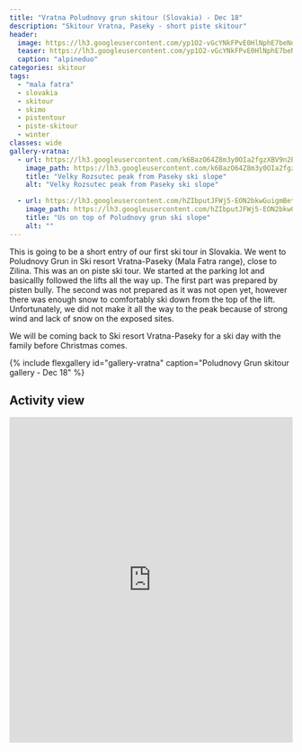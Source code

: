 ```yaml
---
title: "Vratna Poludnovy grun skitour (Slovakia) - Dec 18"
description: "Skitour Vratna, Paseky - short piste skitour"
header:
  image: https://lh3.googleusercontent.com/yp1O2-vGcYNkFPvE0HlNphE7beNq-9jTp6jNSPerWVFGwsD_9kbUiAYyyy-haB9WefLLXP_DitQrJpVJ7R5FWyvGY07BH0z3z5w8Y7OguLZ9YhiPDOE6bTLnKiT4KgOOYWfyVFkTGMx_ORcD8XaJUr-ka64Vsshmjghn1udHP8YJ3mWdEynwohGfhQc_h9sZmlM_N39TQjK_Q1hiS3Jazvl3JVcxj3aXCQtBVcCnRw5iV-19PJQQ__LvG7FArG4vCcW5MkqupbeIYn58-yAxcCcdpYOuYkdgCB5MFCZZ4dv9jsn4kd_GLMy2ihIvwhfvECh8D6ldvpGKg9haa5MPPr1Xcaz7Zw3mZbJa5ByBSKU6svVRvz5ZpnOhs21l28qURInUHlf9MZYscHZ0xOn_RMAtcS8BJqLUE4VT4rSD__jZRhbH0_yASSEmRGu98xDAi6jlL8OMu70XWL9BVnGny5cwcYGBtcbXgOOJKo1uHUgvgobxwIibObCAsL-KQKWa_pNrfjGGIZAfU56nUX_vEw8eDj7bsD187NRc_LXf80BgA96vBdzijVlDO68QvB-WLNraupaN2iQFHsVoFN59mKS7Aw1dMVw3jCuxtBimLOcKZphcRluKW6U4yl26aMwBd1NH33I5cBduceBwLoYOAxugfJMsrjGcHzOfiqijPZeVIPHJ07LD22rDCbeqosMdL1vtq1ixjew-kxduzoA=w2056-h1542-no
  teaser: https://lh3.googleusercontent.com/yp1O2-vGcYNkFPvE0HlNphE7beNq-9jTp6jNSPerWVFGwsD_9kbUiAYyyy-haB9WefLLXP_DitQrJpVJ7R5FWyvGY07BH0z3z5w8Y7OguLZ9YhiPDOE6bTLnKiT4KgOOYWfyVFkTGMx_ORcD8XaJUr-ka64Vsshmjghn1udHP8YJ3mWdEynwohGfhQc_h9sZmlM_N39TQjK_Q1hiS3Jazvl3JVcxj3aXCQtBVcCnRw5iV-19PJQQ__LvG7FArG4vCcW5MkqupbeIYn58-yAxcCcdpYOuYkdgCB5MFCZZ4dv9jsn4kd_GLMy2ihIvwhfvECh8D6ldvpGKg9haa5MPPr1Xcaz7Zw3mZbJa5ByBSKU6svVRvz5ZpnOhs21l28qURInUHlf9MZYscHZ0xOn_RMAtcS8BJqLUE4VT4rSD__jZRhbH0_yASSEmRGu98xDAi6jlL8OMu70XWL9BVnGny5cwcYGBtcbXgOOJKo1uHUgvgobxwIibObCAsL-KQKWa_pNrfjGGIZAfU56nUX_vEw8eDj7bsD187NRc_LXf80BgA96vBdzijVlDO68QvB-WLNraupaN2iQFHsVoFN59mKS7Aw1dMVw3jCuxtBimLOcKZphcRluKW6U4yl26aMwBd1NH33I5cBduceBwLoYOAxugfJMsrjGcHzOfiqijPZeVIPHJ07LD22rDCbeqosMdL1vtq1ixjew-kxduzoA=w2056-h1542-no
  caption: "alpineduo"
categories: skitour
tags:
  - "mala fatra"
  - slovakia
  - skitour
  - skimo
  - pistentour
  - piste-skitour
  - winter
classes: wide
gallery-vratna:
  - url: https://lh3.googleusercontent.com/k6BazO64Z8m3y0OIa2fgzXBV9n2BWo6zb8vXnYSQiVdoiwhF1iT55dL8jPAdXb84CGKK61lzTXDwshL5SwKJ15uhOTbtXGMUnQ4nJyGbXdoMsnT13GRgyxJQM2jRoGTKHXrmTV6bbU7pPlCjLWtZZfkIHW2isiRgz1FeXvtqVVNTOf-a1D9bIT6vXP3nPJV8c0lkeJqZnGisXPowy0N1uQNWKjnnxJRoKmWIWOxhG-S0TujAUAO5Ise2tXfFNkmjJDB1lxZR-3VFeJCHmmUx8B5RaeGStbc4eJt4-NUcd-vmKkkWSx62L8tbEj6gVJ4z4hzLMP3gTAD36iNOVb0N3OKPi7N8UiZGKjVXai-BO73VrhG137Oju7O5ZeiprfMbIbucm1JfVurxt0zYFVWK6sFd-qKBX_Guekrys1_5EQinaVus_JABxUNrpbGxD7XwEeXGeebrjBKqCzgdOrSaXBh_GI_yozJYH9qtKppFggc_xzfNhlwuOI0Cl1arwxGytwkBheAgwa3u0jHwpG06YaqF25nOO3ptNnzbg-s4nxDEByF8uyTqGowEdRJ9IAeIedXMUybPJxVu6Z2k6iXDscuLrWGHwN8E64T8iudI6M-t7HoNeKu6IaEEtI7umrRvqEbvSLkt9CWABtNLm2T7yYI5S14lMm9e0h7IUMkFVnEf8ETi7H2NnIBq__h63RGZcyZudmeN1d0GvzuWzEM=w1158-h1542-no
    image_path: https://lh3.googleusercontent.com/k6BazO64Z8m3y0OIa2fgzXBV9n2BWo6zb8vXnYSQiVdoiwhF1iT55dL8jPAdXb84CGKK61lzTXDwshL5SwKJ15uhOTbtXGMUnQ4nJyGbXdoMsnT13GRgyxJQM2jRoGTKHXrmTV6bbU7pPlCjLWtZZfkIHW2isiRgz1FeXvtqVVNTOf-a1D9bIT6vXP3nPJV8c0lkeJqZnGisXPowy0N1uQNWKjnnxJRoKmWIWOxhG-S0TujAUAO5Ise2tXfFNkmjJDB1lxZR-3VFeJCHmmUx8B5RaeGStbc4eJt4-NUcd-vmKkkWSx62L8tbEj6gVJ4z4hzLMP3gTAD36iNOVb0N3OKPi7N8UiZGKjVXai-BO73VrhG137Oju7O5ZeiprfMbIbucm1JfVurxt0zYFVWK6sFd-qKBX_Guekrys1_5EQinaVus_JABxUNrpbGxD7XwEeXGeebrjBKqCzgdOrSaXBh_GI_yozJYH9qtKppFggc_xzfNhlwuOI0Cl1arwxGytwkBheAgwa3u0jHwpG06YaqF25nOO3ptNnzbg-s4nxDEByF8uyTqGowEdRJ9IAeIedXMUybPJxVu6Z2k6iXDscuLrWGHwN8E64T8iudI6M-t7HoNeKu6IaEEtI7umrRvqEbvSLkt9CWABtNLm2T7yYI5S14lMm9e0h7IUMkFVnEf8ETi7H2NnIBq__h63RGZcyZudmeN1d0GvzuWzEM=w300-h400-no
    title: "Velky Rozsutec peak from Paseky ski slope"
    alt: "Velky Rozsutec peak from Paseky ski slope"

  - url: https://lh3.googleusercontent.com/hZIbputJFWj5-EON2bkwGuigmBettXRuZfSauaEg1WXjY3-ZFoyI-ecdm3lKJLdzFDo4j1f_PMvoWOOf1316SRdgOojf7JNAO02kUqsgYpNT39OGE19NQ0J4BqQeR8GBoWyAgPv7XFJZoBNmXZkOSeYRxA0IBKn7PnWmqyK7I02pgD3-cNihIF-emIk79W8yxXPVAA11dNiCsNsgrtL5mwBI5Mm9w-2mSxusV5gKXAhZhnZPqH9EMTJASEEwRviLawKb8DYoYuYSL6inVm67kSPTqmpEAYgkuMiCquRRM2Uzf14hFrMXHZeWRZKZfSdG8CUvXGa5h8vN3iIv2M87ZCTEVE6_vqZcNRubeoO-67iscaV87SmYZUW9maccGScd5RxFMkS-EAoir-spN-zv5jK-kc42sJmp6s9CdKSGBmjEzObSbTS_-JIkFMmVyTyoyXq1mSQkYEKtprhxb5bMoGqSG2d27x84bmLaeYql2iBTFDoZGg3_9q70b8abMVlOaaT8hsgLi4g-M5Qo0jVSSaOyxykwNcfs0J7o7Eo3eIFWX_fBowOhASOAaSTtLF1wCYLQDcYsnbX7brb9-jqum-lx3amhlliRKY3vKJ-53330-VsrFOFJYRu_hfUOlEHFVrXRVxbF1cGGONbxOSW0DLB16A=w1158-h1542-no
    image_path: https://lh3.googleusercontent.com/hZIbputJFWj5-EON2bkwGuigmBettXRuZfSauaEg1WXjY3-ZFoyI-ecdm3lKJLdzFDo4j1f_PMvoWOOf1316SRdgOojf7JNAO02kUqsgYpNT39OGE19NQ0J4BqQeR8GBoWyAgPv7XFJZoBNmXZkOSeYRxA0IBKn7PnWmqyK7I02pgD3-cNihIF-emIk79W8yxXPVAA11dNiCsNsgrtL5mwBI5Mm9w-2mSxusV5gKXAhZhnZPqH9EMTJASEEwRviLawKb8DYoYuYSL6inVm67kSPTqmpEAYgkuMiCquRRM2Uzf14hFrMXHZeWRZKZfSdG8CUvXGa5h8vN3iIv2M87ZCTEVE6_vqZcNRubeoO-67iscaV87SmYZUW9maccGScd5RxFMkS-EAoir-spN-zv5jK-kc42sJmp6s9CdKSGBmjEzObSbTS_-JIkFMmVyTyoyXq1mSQkYEKtprhxb5bMoGqSG2d27x84bmLaeYql2iBTFDoZGg3_9q70b8abMVlOaaT8hsgLi4g-M5Qo0jVSSaOyxykwNcfs0J7o7Eo3eIFWX_fBowOhASOAaSTtLF1wCYLQDcYsnbX7brb9-jqum-lx3amhlliRKY3vKJ-53330-VsrFOFJYRu_hfUOlEHFVrXRVxbF1cGGONbxOSW0DLB16A=w300-h400-no
    title: "Us on top of Poludnovy grun ski slope"
    alt: ""
---
```


This is going to be a short entry of our first ski tour in Slovakia. We went to Poludnovy Grun in Ski resort Vratna-Paseky (Mala Fatra range), close to Zilina. This was an on piste ski tour. We started at the parking lot and basicallly followed the lifts all the way up. The first part was prepared by pisten bully. The second was not prepared as it was not open yet, however there was enough snow to comfortably ski down from the top of the lift. Unfortunately, we did not make it all the way to the peak because of strong wind and lack of snow on the exposed sites. 

We will be coming back to Ski resort Vratna-Paseky for a ski day with the family before Christmas comes.   

{% include flexgallery id="gallery-vratna" caption="Poludnovy Grun skitour gallery - Dec 18" %}

## Activity view

<iframe src="https://www.komoot.com/tour/53297545/embed?profile=1" width="100%" height="580" frameborder="0" scrolling="no"></iframe>
